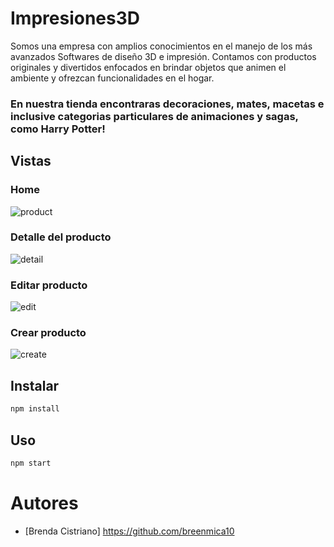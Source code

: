 # Impresiones3D

Somos una empresa con amplios conocimientos en el manejo de los más avanzados Softwares de diseño 3D e impresión. Contamos con productos originales y divertidos enfocados en brindar objetos que animen el ambiente y ofrezcan funcionalidades en el hogar.


### En nuestra tienda encontraras decoraciones, mates, macetas e inclusive categorias particulares de animaciones y sagas, como Harry Potter!

## Vistas

### Home
![product](https://github.com/breenmica10/Impresiones3D-main/blob/main/public/img/home.jpeg)

### Detalle del producto
![detail](https://github.com/breenmica10/Impresiones3D-main/blob/main/public/img/detalleproducto.jpeg)

### Editar producto
![edit](https://github.com/breenmica10/Impresiones3D-main/blob/main/public/img/modificarproducto.jpeg)

### Crear producto
![create](https://github.com/breenmica10/Impresiones3D-main/blob/main/public/img/modificarproducto.jpeg)

## Instalar

```bash
npm install
```

## Uso

```bash
npm start
```

# Autores

- [Brenda Cistriano] https://github.com/breenmica10

